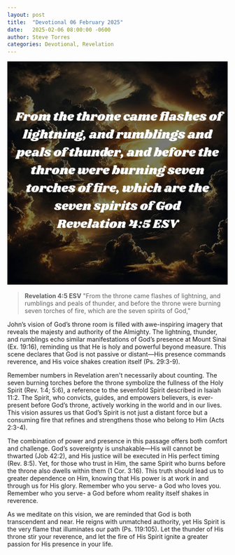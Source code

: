 ```yaml
---
layout: post
title:  "Devotional 06 February 2025"
date:   2025-02-06 08:00:00 -0600
author: Steve Torres
categories: Devotional, Revelation
---
```


<img src="https://github.com/ElEsteeb/ElEsteeb.github.io/blob/main/images/devotionals/Rev-4_5.jpg" alt="Rev-4_5">



>**Revelation 4:5 ESV**
>"From the throne came flashes of lightning, and rumblings and peals of thunder, and before the throne were burning seven torches of fire, which are the seven spirits of God,"

John’s vision of God’s throne room is filled with awe-inspiring imagery that reveals the majesty and authority of the Almighty. The lightning, thunder, and rumblings echo similar manifestations of God’s presence at Mount Sinai (Ex. 19:16), reminding us that He is holy and powerful beyond measure. This scene declares that God is not passive or distant—His presence commands reverence, and His voice shakes creation itself (Ps. 29:3-9).

Remember numbers in Revelation aren't necessarily about counting. The seven burning torches before the throne symbolize the fullness of the Holy Spirit (Rev. 1:4; 5:6), a reference to the sevenfold Spirit described in Isaiah 11:2. The Spirit, who convicts, guides, and empowers believers, is ever-present before God’s throne, actively working in the world and in our lives. This vision assures us that God’s Spirit is not just a distant force but a consuming fire that refines and strengthens those who belong to Him (Acts 2:3-4).

The combination of power and presence in this passage offers both comfort and challenge. God’s sovereignty is unshakable—His will cannot be thwarted (Job 42:2), and His justice will be executed in His perfect timing (Rev. 8:5). Yet, for those who trust in Him, the same Spirit who burns before the throne also dwells within them (1 Cor. 3:16). This truth should lead us to greater dependence on Him, knowing that His power is at work in and through us for His glory. Remember who you serve- a God who loves you. Remember who you serve- a God before whom reality itself shakes in reverence. 

As we meditate on this vision, we are reminded that God is both transcendent and near. He reigns with unmatched authority, yet His Spirit is the very flame that illuminates our path (Ps. 119:105). Let the thunder of His throne stir your reverence, and let the fire of His Spirit ignite a greater passion for His presence in your life.



<script src="https://www.biblegateway.com/public/link-to-us/tooltips/bglinks.js" type="text/javascript"></script>
<script type="text/javascript">
BGLinks.version = "ESV";
BGLinks.linkVerses();
</script>